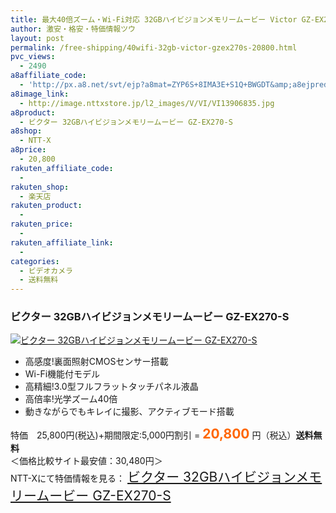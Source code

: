 ```yaml
---
title: 最大40倍ズーム・Wi-Fi対応 32GBハイビジョンメモリームービー Victor GZ-EX270-S 特価20,800円！送料無料！
author: 激安・格安・特価情報ツウ
layout: post
permalink: /free-shipping/40wifi-32gb-victor-gzex270s-20800.html
pvc_views:
  - 2490
a8affiliate_code:
  - 'http://px.a8.net/svt/ejp?a8mat=ZYP6S+8IMA3E+S1Q+BWGDT&amp;a8ejpredirect=http://nttxstore.jp/_II_VI13906835'
a8image_link:
  - http://image.nttxstore.jp/l2_images/V/VI/VI13906835.jpg
a8product:
  - ビクター 32GBハイビジョンメモリームービー GZ-EX270-S
a8shop:
  - NTT-X
a8price:
  - 20,800
rakuten_affiliate_code:
  - 
rakuten_shop:
  - 楽天店
rakuten_product:
  - 
rakuten_price:
  - 
rakuten_affiliate_link:
  - 
categories:
  - ビデオカメラ
  - 送料無料
---
```

### ビクター 32GBハイビジョンメモリームービー GZ-EX270-S

<div class="img-bg2 img_L">
  <a title="ビクター 32GBハイビジョンメモリームービー GZ-EX270-S" href="http://px.a8.net/svt/ejp?a8mat=ZYP6S+8IMA3E+S1Q+BWGDT&a8ejpredirect=http://nttxstore.jp/_II_VI13906835" target="_blank"><img src="http://i1.wp.com/image.nttxstore.jp/l2_images/V/VI/VI13906835.jpg?resize=120%2C120" border="0" alt="ビクター 32GBハイビジョンメモリームービー GZ-EX270-S" style="border: 0pt none;" data-recalc-dims="1" /></a>
</div>

<!--more-->

  * 高感度!裏面照射CMOSセンサー搭載
  * Wi-Fi機能付モデル
  * 高精細!3.0型フルフラットタッチパネル液晶
  * 高倍率!光学ズーム40倍
  * 動きながらでもキレイに撮影、アクティブモード搭載

特価　25,800円(税込)+期間限定:5,000円割引 = <span style="color: #ff6600; font-size: 150%;"><strong>20,800</strong></span> 円（税込）**送料無料**  
＜価格比較サイト最安値：30,480円＞  
NTT-Xにて特価情報を見る： <span style="font-size: 150%;"><a href="http://px.a8.net/svt/ejp?a8mat=ZYP6S+8IMA3E+S1Q+BWGDT&a8ejpredirect=http://nttxstore.jp/_II_VI13906835" target="_blank">ビクター 32GBハイビジョンメモリームービー GZ-EX270-S</a></span>